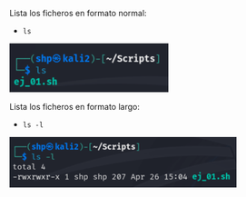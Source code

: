 Lista los ficheros en formato normal:
- `ls`

<img src="src/ls.png" alt="echo" width="280" />

Lista los ficheros en formato largo:
- `ls -l`

 <img src="src/ls -l.png" alt="echo" width="400" />
